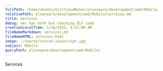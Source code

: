 ```yaml
---
fullPath: /home/ubuntu/Git/CloudNotes/elvenware/development/web/Mobile/services.md
relativePath: elvenware/development/web/Mobile/services.md
title: Services
debug: aec has both but checking ELF code
creationLocalTime: 3/18/2022, 8:21:00 AM
fileNameMarkdown: services.md
fileNameHTML: services.html
image: ./course/course-javascript.jpg
subject: Mobile
queryPath: elvenware/development/web/Mobile/
---
```


<!-- toc -->
<!-- tocstop -->

Services
